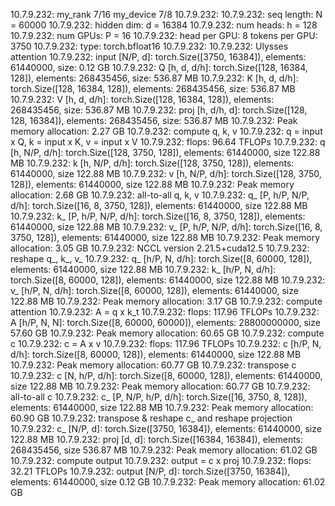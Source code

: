 10.7.9.232: my_rank 7/16 my_device 7/8
10.7.9.232: 
10.7.9.232: seq length: N = 60000
10.7.9.232: hidden dim: d = 16384
10.7.9.232: num heads: h = 128
10.7.9.232: num GPUs: P = 16
10.7.9.232: head per GPU: 8 tokens per GPU: 3750
10.7.9.232: type: torch.bfloat16
10.7.9.232: 
10.7.9.232: Ulysses attention
10.7.9.232: input [N/P, d]: torch.Size([3750, 16384]), elements: 61440000, size: 0.12 GB
10.7.9.232: Q [h, d, d/h]: torch.Size([128, 16384, 128]), elements: 268435456, size: 536.87 MB
10.7.9.232: K [h, d, d/h]: torch.Size([128, 16384, 128]), elements: 268435456, size: 536.87 MB
10.7.9.232: V [h, d, d/h]: torch.Size([128, 16384, 128]), elements: 268435456, size: 536.87 MB
10.7.9.232: proj [h, d/h, d]: torch.Size([128, 128, 16384]), elements: 268435456, size: 536.87 MB
10.7.9.232: Peak memory allocation: 2.27 GB
10.7.9.232: compute q, k, v
10.7.9.232: q = input x Q, k = input x K, v = input x V
10.7.9.232: flops: 96.64 TFLOPs
10.7.9.232: q [h, N/P, d/h]: torch.Size([128, 3750, 128]), elements: 61440000, size 122.88 MB
10.7.9.232: k [h, N/P, d/h]: torch.Size([128, 3750, 128]), elements: 61440000, size 122.88 MB
10.7.9.232: v [h, N/P, d/h]: torch.Size([128, 3750, 128]), elements: 61440000, size 122.88 MB
10.7.9.232: Peak memory allocation: 2.68 GB
10.7.9.232: all-to-all q, k, v
10.7.9.232: q_ [P, h/P, N/P, d/h]: torch.Size([16, 8, 3750, 128]), elements: 61440000, size 122.88 MB
10.7.9.232: k_ [P, h/P, N/P, d/h]: torch.Size([16, 8, 3750, 128]), elements: 61440000, size 122.88 MB
10.7.9.232: v_ [P, h/P, N/P, d/h]: torch.Size([16, 8, 3750, 128]), elements: 61440000, size 122.88 MB
10.7.9.232: Peak memory allocation: 3.05 GB
10.7.9.232: NCCL version 2.21.5+cuda12.5
10.7.9.232: reshape q_, k_, v_
10.7.9.232: q_ [h/P, N, d/h]: torch.Size([8, 60000, 128]), elements: 61440000, size 122.88 MB
10.7.9.232: k_ [h/P, N, d/h]: torch.Size([8, 60000, 128]), elements: 61440000, size 122.88 MB
10.7.9.232: v_ [h/P, N, d/h]: torch.Size([8, 60000, 128]), elements: 61440000, size 122.88 MB
10.7.9.232: Peak memory allocation: 3.17 GB
10.7.9.232: compute attention
10.7.9.232: A = q x k_t
10.7.9.232: flops: 117.96 TFLOPs
10.7.9.232: A [h/P, N, N]: torch.Size([8, 60000, 60000]), elements: 28800000000, size 57.60 GB
10.7.9.232: Peak memory allocation: 60.65 GB
10.7.9.232: compute c
10.7.9.232: c = A x v
10.7.9.232: flops: 117.96 TFLOPs
10.7.9.232: c [h/P, N, d/h]: torch.Size([8, 60000, 128]), elements: 61440000, size 122.88 MB
10.7.9.232: Peak memory allocation: 60.77 GB
10.7.9.232: transpose c
10.7.9.232: c [N, h/P, d/h]: torch.Size([8, 60000, 128]), elements: 61440000, size 122.88 MB
10.7.9.232: Peak memory allocation: 60.77 GB
10.7.9.232: all-to-all c
10.7.9.232: c_ [P, N/P, h/P, d/h]: torch.Size([16, 3750, 8, 128]), elements: 61440000, size 122.88 MB
10.7.9.232: Peak memory allocation: 60.90 GB
10.7.9.232: transpose & reshape c_ and reshape projection
10.7.9.232: c_ [N/P, d]: torch.Size([3750, 16384]), elements: 61440000, size 122.88 MB
10.7.9.232: proj [d, d]: torch.Size([16384, 16384]), elements: 268435456, size 536.87 MB
10.7.9.232: Peak memory allocation: 61.02 GB
10.7.9.232: compute output
10.7.9.232: output = c x proj
10.7.9.232: flops: 32.21 TFLOPs
10.7.9.232: output [N/P, d]: torch.Size([3750, 16384]), elements: 61440000, size 0.12 GB
10.7.9.232: Peak memory allocation: 61.02 GB

